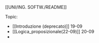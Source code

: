 [[UNI/ING. SOFTW./README]]

Topic:
- [[Introduzione (deprecato)]] 19-09
- [[Logica_proposizionale(22-09)]] 20-09
- 
